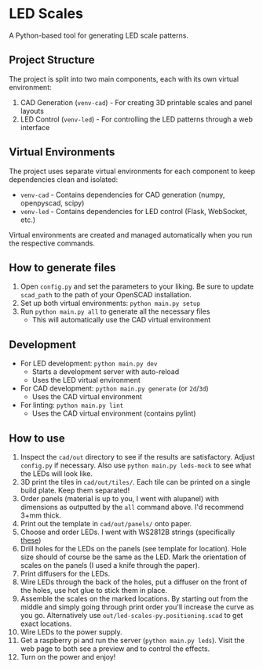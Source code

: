 # LED Scales

A Python-based tool for generating LED scale patterns.

## Project Structure

The project is split into two main components, each with its own virtual environment:
1. CAD Generation (`venv-cad`) - For creating 3D printable scales and panel layouts
2. LED Control (`venv-led`) - For controlling the LED patterns through a web interface

## Virtual Environments

The project uses separate virtual environments for each component to keep dependencies clean and isolated:

- `venv-cad` - Contains dependencies for CAD generation (numpy, openpyscad, scipy)
- `venv-led` - Contains dependencies for LED control (Flask, WebSocket, etc.)

Virtual environments are created and managed automatically when you run the respective commands.

## How to generate files

1. Open `config.py` and set the parameters to your liking. Be sure to update `scad_path` to the path of your OpenSCAD installation.
2. Set up both virtual environments: `python main.py setup`
3. Run `python main.py all` to generate all the necessary files
   - This will automatically use the CAD virtual environment

## Development

- For LED development: `python main.py dev` 
  - Starts a development server with auto-reload
  - Uses the LED virtual environment
- For CAD development: `python main.py generate` (or `2d`/`3d`)
  - Uses the CAD virtual environment
- For linting: `python main.py lint`
  - Uses the CAD virtual environment (contains pylint)

## How to use

1. Inspect the `cad/out` directory to see if the results are satisfactory. Adjust `config.py` if necessary. Also use `python main.py leds-mock` to see what the LEDs will look like.
2. 3D print the tiles in `cad/out/tiles/`. Each tile can be printed on a single build plate. Keep them separated!
3. Order panels (material is up to you, I went with alupanel) with dimensions as outputted by the `all` command above. I'd recommend 3+mm thick.
4. Print out the template in `cad/out/panels/` onto paper.
5. Choose and order LEDs. I went with WS2812B strings (specifically [these](https://aliexpress.com/item/33044727740.html?spm=a2g0o.order_list.order_list_main.11.99da79d2ioNQ83&gatewayAdapt=glo2nld))
6. Drill holes for the LEDs on the panels (see template for location). Hole size should of course be the same as the LED. Mark the orientation of scales on the panels (I used a knife through the paper).
7. Print diffusers for the LEDs.
8. Wire LEDs through the back of the holes, put a diffuser on the front of the holes, use hot glue to stick them in place.
9. Assemble the scales on the marked locations. By starting out from the middle and simply going through print order you'll increase the curve as you go. Alternatively use `out/led-scales-py.positioning.scad` to get exact locations.
10. Wire LEDs to the power supply.
11. Get a raspberry pi and run the server (`python main.py leds`). Visit the web page to both see a preview and to control the effects.
12. Turn on the power and enjoy!